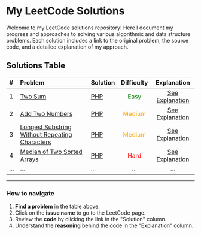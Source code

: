 # My LeetCode Solutions

Welcome to my LeetCode solutions repository! Here I document my progress and approaches to solving various algorithmic and data structure problems.
Each solution includes a link to the original problem, the source code, and a detailed explanation of my approach.
## Solutions Table

| #   | Problem                                                           | Solution                                             |                Difficulty                |                          Explanation                          |
| :-- | :---------------------------------------------------------------- | :--------------------------------------------------- | :--------------------------------------: | :-----------------------------------------------------------: |
| 1   | [Two Sum](https://leetcode.com/problems/two-sum/)                 | [PHP](./solutions/0001-two-sum/solution.php)         |  <span style="color:green">Easy</span>   |     [See Explanation](./solutions/0001-two-sum/readme.md)     |
| 2   | [Add Two Numbers](https://leetcode.com/problems/add-two-numbers/) | [PHP](./solutions/0002-add-two-numbers/solution.php) | <span style="color:orange">Medium</span> | [See Explanation](./solutions/0002-add-two-numbers/readme.md) |
| 3  | [Longest Substring Without Repeating Characters](https://leetcode.com/problems/longest-substring-without-repeating-characters/) | [PHP](./solutions/0003-longest-substring-without-repeating-characters/solution.php) | <span style="color:orange">Medium</span> | [See Explanation](./solutions/0003-longest-substring-without-repeating-characters/readme.md) |
| 4 | [Median of Two Sorted Arrays](https://leetcode.com/problems/median-of-two-sorted-arrays/) | [PHP](./solutions/0004-median-of-two-sorted-arrays/solution.php) | <span style="color:red">Hard</span> | [See Explanation](./solutions/0004-median-of-two-sorted-arrays/readme.md) |
| ... | ...                                                               | ...                                                  |                   ...                    |                              ...                              |

---

### **How to navigate**

1.  **Find a problem** in the table above.
2.  Click on the **issue name** to go to the LeetCode page.
3.  Review the **code** by clicking the link in the "Solution" column.
4.  Understand the **reasoning** behind the code in the "Explanation" column.